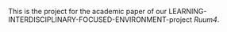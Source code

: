 This is the project for the academic paper of our LEARNING-INTERDISCIPLINARY-FOCUSED-ENVIRONMENT-project *Ruum4*.
